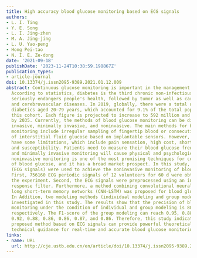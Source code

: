 ```yaml
---
title: High accuracy blood glucose monitoring based on ECG signals
authors:
- L. I. Ting
- Y. E. Song
- L. I. Jing-zhen
- M. A. Jing-jing
- L. U. Yao-peng
- Hong Pei-tao
- N. I. E. Ze-dong
date: '2021-09-18'
publishDate: '2023-11-24T10:38:59.198867Z'
publication_types:
- article-journal
doi: 10.13374/j.issn2095-9389.2021.01.12.009
abstract: Continuous glucose monitoring is important in the management of diabetes.
  According to statistics, diabetes is the third chronic non-infectious disease that
  seriously endangers people's health, followed by tumor as well as cardiovascular
  and cerebrovascular diseases. In 2019, globally, there were a total of 460 million
  diabetics aged 20–79 years, which accounted for 9.1% of the total population in
  this cohort. Each figure is projected to increase to 592 million and by 10.1% respectively
  by 2035. Currently, the methods of blood glucose monitoring can be divided into
  invasive, minimally invasive, and noninvasive. The main methods for blood glucose
  monitoring include irregular sampling of fingertip blood or consecutive measurement
  of interstitial fluid glucose based on implantable sensors. However, these methods
  have some limitations, which include pain sensation, high cost, short service life,
  and susceptibility. Patients need to measure their blood glucose frequently. Invasive
  and minimally invasive monitoring will cause physical and psychological pain. Therefore,
  noninvasive monitoring is one of the most promising techniques for continuous monitoring
  of blood glucose, and it has a broad market prospect. In this study, the electrocardiogram
  (ECG signals) were used to achieve the noninvasive monitoring of blood glucose levels.
  First, 756160 ECG periodic signals of 12 volunteers for 60 d were obtained from
  the experiment. Second, the ECG signals were preprocessed using an infinite impulse
  response filter. Furthermore, a method combining convolutional neural networks and
  long short-term memory networks (CNN-LSTM) was proposed for blood glucose monitoring.
  In Addition, two modeling methods (individual modeling and group modeling) were
  investigated in this study. The results show that the precision of blood glucose
  monitoring under the condition of individual and group modeling is 80% and 88%,
  respectively. The F1-score of the group modeling can reach 0.95, 0.88, 0.91, 0.85,
  0.92, 0.88, 0.86, 0.86, 0.87, and 0.86. Therefore, this study indicates that the
  proposed method based on ECG signals can provide powerful theoretical support and
  technical guidance for real-time and accurate blood glucose monitoring.
links:
- name: URL
  url: http://cje.ustb.edu.cn/en/article/doi/10.13374/j.issn2095-9389.2021.01.12.009
---
```

